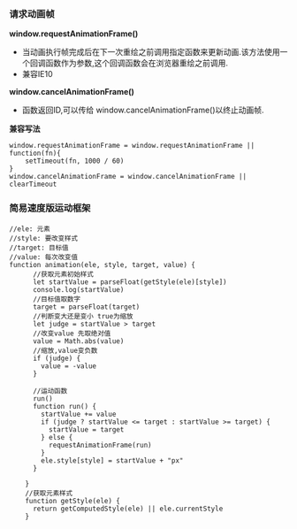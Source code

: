 ### 请求动画帧

**window.requestAnimationFrame()**

- 当动画执行帧完成后在下一次重绘之前调用指定函数来更新动画.该方法使用一个回调函数作为参数,这个回调函数会在浏览器重绘之前调用.
- 兼容IE10

**window.cancelAnimationFrame()**

- 函数返回ID,可以传给 window.cancelAnimationFrame()以终止动画帧.

**兼容写法**

```
window.requestAnimationFrame = window.requestAnimationFrame || function(fn){
    setTimeout(fn, 1000 / 60)
}
window.cancelAnimationFrame = window.cancelAnimationFrame || clearTimeout
```

### 简易速度版运动框架

```
//ele: 元素
//style: 要改变样式
//target: 目标值
//value: 每次改变值
function animation(ele, style, target, value) {
      //获取元素初始样式
      let startValue = parseFloat(getStyle(ele)[style])
      console.log(startValue)
      //目标值取数字
      target = parseFloat(target)
      //判断变大还是变小 true为缩放
      let judge = startValue > target
      //改变value 先取绝对值
      value = Math.abs(value)
      //缩放,value变负数
      if (judge) {
        value = -value
      }

      //运动函数
      run()
      function run() {
        startValue += value
        if (judge ? startValue <= target : startValue >= target) {
          startValue = target
        } else {
          requestAnimationFrame(run)
        }
        ele.style[style] = startValue + "px"
      }

    }
    //获取元素样式
    function getStyle(ele) {
      return getComputedStyle(ele) || ele.currentStyle
    }
```